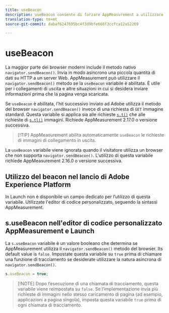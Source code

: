 ```yaml
---
title: useBeacon
description: useBeacon consente di forzare AppMeasurement a utilizzare l'API sendBeacon dei browser
translation-type: tm+mt
source-git-commit: dabaf6247695bc4f3d9bfe668f3ccfca12a52269

---
```



# useBeacon

La maggior parte dei browser moderni include il metodo nativo `navigator.sendBeacon()`. Invia in modo asincrono una piccola quantità di dati su HTTP a un server Web. AppMeasurement può utilizzare il `navigator.sendBeacon()` metodo se la `useBeacon` variabile è abilitata. È utile per i collegamenti di uscita e altre situazioni in cui si desidera inviare informazioni prima che la pagina venga scaricata.

Se `useBeacon` è abilitata, l&#39;hit successivo inviato ad Adobe utilizza il metodo del browser `navigator.sendBeacon()` invece di una richiesta di `GET` immagine standard. Questa variabile si applica sia alle richieste [`s.t()`](../functions/t-method.md) che alle richieste di [`s.tl()`](../functions/tl-method.md) immagini. Richiede AppMeasurement 2.17.0 o versione successiva.

>[!TIP] AppMeasurement abilita automaticamente `useBeacon` le richieste di immagini di collegamento in uscita.

La `useBeacon` variabile viene ignorata quando il visitatore utilizza un browser che non supporta `navigator.sendBeacon()`. L&#39;utilizzo di questa variabile richiede AppMeasurement 2.16.0 o versione successiva.

## Utilizzo del beacon nel lancio di Adobe Experience Platform

In Launch non è disponibile un campo dedicato per l’utilizzo di questa variabile. Utilizzate l&#39;editor di codice personalizzato, seguendo la sintassi AppMeasurement.

## s.useBeacon nell&#39;editor di codice personalizzato AppMeasurement e Launch

La `s.useBeacon` variabile è un valore booleano che determina se AppMeasurement utilizza il `navigator.sendBeacon()` metodo del browser. Its default value is `false`. Impostate questa variabile su `true` prima di chiamare una funzione di tracciamento se desiderate utilizzare la natura asincrona di `navigator.sendBeacon()`.

```js
s.useBeacon = true;
```

>[!NOTE] Dopo l’esecuzione di una chiamata di tracciamento, questa variabile viene reimpostata su `false`. Se l’implementazione invia più richieste di immagini nello stesso caricamento di pagina (ad esempio, applicazioni a pagina singola), imposta questa variabile `true` prima di ogni chiamata di tracciamento.
